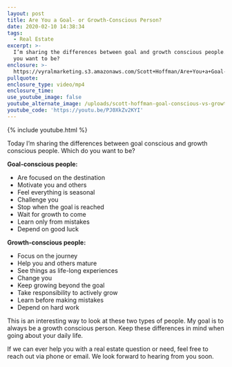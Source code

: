 ```yaml
---
layout: post
title: Are You a Goal- or Growth-Conscious Person?
date: 2020-02-10 14:38:34
tags:
  - Real Estate
excerpt: >-
  I’m sharing the differences between goal and growth conscious people. Which do
  you want to be?
enclosure: >-
  https://vyralmarketing.s3.amazonaws.com/Scott+Hoffman/Are+You+a+Goal-+or+Growth-Conscious+Person_.mp4
pullquote:
enclosure_type: video/mp4
enclosure_time:
use_youtube_image: false
youtube_alternate_image: /uploads/scott-hoffman-goal-conscious-vs-growth-conscious-youtube.jpg
youtube_code: 'https://youtu.be/PJ0XkZv2KYI'
---
```


{% include youtube.html %}

Today I’m sharing the differences between goal conscious and growth conscious people. Which do you want to be?

**Goal-conscious people:**

* Are focused on the destination
* Motivate you and others
* Feel everything is seasonal
* Challenge you
* Stop when the goal is reached
* Wait for growth to come
* Learn only from mistakes
* Depend on good luck

**Growth-conscious people:&nbsp;**

* Focus on the journey
* Help you and others mature
* See things as life-long experiences
* Change you
* Keep growing beyond the goal
* Take responsibility to actively grow
* Learn before making mistakes
* Depend on hard work

This is an interesting way to look at these two types of people. My goal is to always be a growth conscious person. Keep these differences in mind when going about your daily life.

If we can ever help you with a real estate question or need, feel free to reach out via phone or email. We look forward to hearing from you soon.